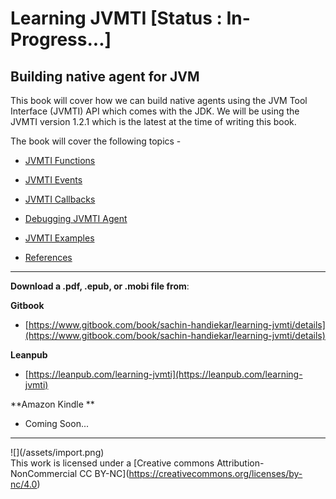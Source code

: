 # Learning JVMTI \[Status : In-Progress...\]

## Building native agent for JVM

This book will cover how we can build native agents using the JVM Tool Interface \(JVMTI\) API which comes with the JDK. We will be using the JVMTI version 1.2.1 which is the latest at the time of writing this book.

The book will cover the following topics -

* [JVMTI Functions](jvmti-functions.md)

* [JVMTI Events](jvmti-events.md)

* [JVMTI Callbacks](jvmti-callbacks.md)

* [Debugging JVMTI Agent](debugging-jvmti-agent.md)

* [JVMTI Examples](jvmti-examples.md)

* [References](references.md)

---

**Download a .pdf, .epub, or .mobi file from**:

**Gitbook**

* [https://www.gitbook.com/book/sachin-handiekar/learning-jvmti/details](https://www.gitbook.com/book/sachin-handiekar/learning-jvmti/details)

**Leanpub**

* [https://leanpub.com/learning-jvmti](https://leanpub.com/learning-jvmti)

**Amazon Kindle **

* Coming Soon...

---

![](/assets/import.png\)  
This work is licensed under a [Creative commons Attribution-NonCommercial CC BY-NC]\(https://creativecommons.org/licenses/by-nc/4.0)

